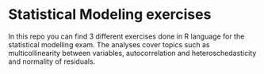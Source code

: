 # Statistical Modeling exercises

In this repo you can find 3 different exercises done in R language for the statistical modelling exam. The analyses cover topics such as multicollinearity between variables, autocorrelation and heteroschedasticity and normality of residuals.

